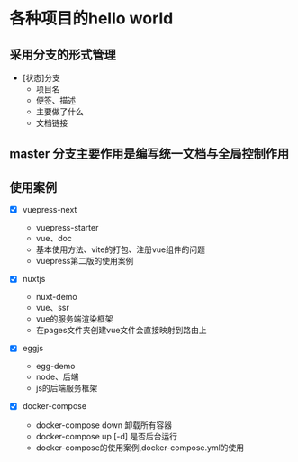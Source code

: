 # 各种项目的hello world

## 采用分支的形式管理

- [状态]分支
  - 项目名
  - 便签、描述
  - 主要做了什么
  - 文档链接

## master 分支主要作用是编写统一文档与全局控制作用

## 使用案例

- [x] vuepress-next
  - vuepress-starter
  - vue、doc
  - 基本使用方法、vite的打包、注册vue组件的问题
  - vuepress第二版的使用案例

- [x] nuxtjs
  - nuxt-demo
  - vue、ssr
  - vue的服务端渲染框架
  - 在pages文件夹创建vue文件会直接映射到路由上

- [x] eggjs
  - egg-demo
  - node、后端
  - js的后端服务框架
  
- [x] docker-compose
  <!-- - docker-compose build ： 暂时理解为 会触发compose 中的build命令 ， 构建镜像-->
  - docker-compose down 卸载所有容器
  - docker-compose up [-d] 是否后台运行
  - docker-compose的使用案例,docker-compose.yml的使用
